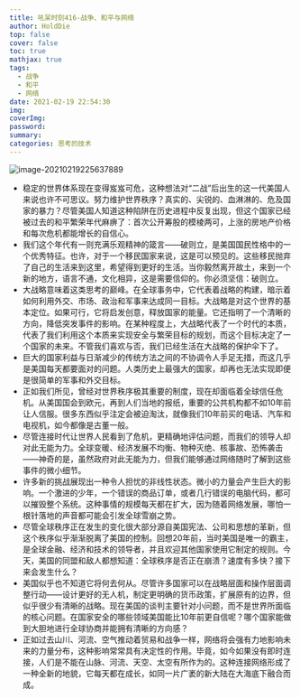 ```yaml
---
title: 吼呆时刻416-战争、和平与网络
author: HoldDie
top: false
cover: false
toc: true
mathjax: true
tags:
  - 战争
  - 和平
  - 网络
date: 2021-02-19 22:54:30
img:
coverImg:
password:
summary:
categories: 思考的技术
---
```


![image-20210219225637889](https://cdn.jsdelivr.net/gh/HoldDie/img1/20210219225637.png)



- 稳定的世界体系现在变得岌岌可危，这种想法对“二战”后出生的这一代美国人来说也许不可思议。努力维护世界秩序？真实的、尖锐的、血淋淋的、危及国家的暴力？尽管美国人知道这种陷阱在历史进程中反复出现，但这个国家已经被过去的和平繁荣年代麻痹了：首次公开筹股的模棱两可，上涨的房地产价格和每次危机都能增长的自信心。
- 我们这个年代有一则充满乐观精神的箴言——破则立，是美国国民性格中的一个优秀特征。也许，对于一个移民国家来说，这是可以预见的。这些移民抛弃了自己的生活来到这里，希望得到更好的生活。当你毅然离开故土，来到一个新的地方，语言不通，文化相异，这是需要信仰的。你必须坚信：破则立。
- 大战略意味着这类思考的巅峰。在全球事务中，它代表着战略的构建，暗示着如何利用外交、市场、政治和军事来达成同一目标。大战略是对这个世界的基本定位。如果可行，它将启发创意，释放国家的能量。它还指明了一个清晰的方向，降低突发事件的影响。在某种程度上，大战略代表了一个时代的本质，代表了我们利用这个本质来实现安全与繁荣目标的规划，而这个目标决定了一个国家的未来。不管我们喜欢与否，我们已经生活在大战略的保护伞下了。
- 巨大的国家利益与日渐减少的传统方法之间的不协调令人手足无措，而这几乎是美国每天都要面对的问题。人类历史上最强大的国家，却再也无法实现即便是很简单的军事和外交目标。
- 正如我们所见，曾经对世界秩序极其重要的制度，现在却面临着全球信任危机。从美国国会到欧元，再到人们当地的报纸，重要的公共机构都不如10年前让人信服。很多东西似乎注定会被迫淘汰，就像我们10年前买的电话、汽车和电视机，如今都像是古董一般。
- 尽管连接时代让世界人民看到了危机，更精确地评估问题，而我们的领导人却对此无能为力。全球变暖、经济发展不均衡、物种灭绝、核事故、恐怖袭击——神奇的是，虽然政府对此无能为力，但我们能够通过网络随时了解到这些事件的微小细节。
- 许多新的挑战展现出一种令人担忧的非线性状态。微小的力量会产生巨大的影响。一个激进的少年，一个错误的商品订单，或者几行错误的电脑代码，都可以摧毁整个系统。这种事情的规模每天都在扩大，因为随着网络发展，哪怕一根针落地的声音都可能会引发全球雪崩之势。
- 尽管全球秩序正在发生的变化很大部分源自美国宪法、公司和思想的革新，但这个秩序似乎渐渐脱离了美国的控制。回想20年前，当时美国是唯一的霸主，是全球金融、经济和技术的领导者，并且欢迎其他国家使用它制定的规则。今天，美国的同盟和敌人都想知道：全球秩序是否正在崩溃？速度有多快？接下来会发生什么？
- 美国似乎也不知道它将何去何从。尽管许多国家可以在战略层面和操作层面调整行动——设计更好的无人机，制定更明确的货币政策，扩展原有的边界，但似乎很少有清晰的战略。现在美国的谈判主要针对小问题，而不是世界所面临的核心问题。在国家安全的哪些领域美国能比10年前更自信呢？哪个国家能做到大胆地进行全球协商并能拥有清晰的方向感？
- 正如过去山川、河流、空气推动着贸易和战争一样，网络将会强有力地影响未来的力量分布，这种影响常常具有决定性的作用。毕竟，如今如果没有即时连接，人们是不能在山脉、河流、天空、太空有所作为的。这种连接网络形成了一种全新的地貌，它每天都在成长，如同一片广袤的新大陆在大海底下融合而成。
